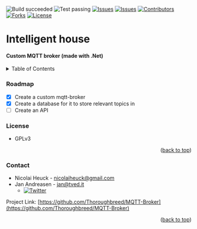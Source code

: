 ![Build succeeded][build-shield]
![Test passing][test-shield]
[![Issues][issues-shield]][issues-url]
[![Issues][closed-shield]][issues-url]
[![Contributors][contributors-shield]][contributors-url]
[![Forks][forks-shield]][forks-url]
[![License][license-shield]][license-url]

# Intelligent house
#### Custom MQTT broker (made with .Net)
<!-- TABLE OF CONTENTS -->
<details>
  <summary>Table of Contents</summary>
  <ol>
    <li><a href="#roadmap">Roadmap</a></li>
    <li><a href="#license">License</a></li>
    <li><a href="#contact">Contact</a></li>
  </ol>
</details>

### Roadmap
- [X] Create a custom mqtt-broker 
- [X] Create a database for it to store relevant topics in
- [ ] Create an API

### License
* GPLv3
<p align="right">(<a href="#top">back to top</a>)</p>

### Contact
- Nicolai Heuck - nicolaiheuck@gmail.com
- Jan Andreasen - jan@tved.it
  - [![Twitter][twitter-shield]][twitter-url]

Project Link: [https://github.com/Thoroughbreed/MQTT-Broker](https://github.com/Thoroughbreed/MQTT-Broker)
<p align="right">(<a href="#top">back to top</a>)</p>


<!-- MARKDOWN LINKS & IMAGES -->
<!-- https://www.markdownguide.org/basic-syntax/#reference-style-links -->
[build-shield]: https://img.shields.io/badge/Build-passed-brightgreen.svg
[test-shield]: https://img.shields.io/badge/Tests-passed-brightgreen.svg
[contributors-shield]: https://img.shields.io/github/contributors/Thoroughbreed/MQTT-Broker.svg?style=badge
[contributors-url]: https://github.com/Thoroughbreed/MQTT-Broker/graphs/contributors
[forks-shield]: https://img.shields.io/github/forks/Thoroughbreed/MQTT-Broker.svg?style=badge
[forks-url]: https://github.com/Thoroughbreed/MQTT-Broker/network/members
[issues-shield]: https://img.shields.io/github/issues/Thoroughbreed/MQTT-Broker.svg?style=badge
[closed-shield]: https://img.shields.io/github/issues-closed/Thoroughbreed/MQTT-Broker?label=%20
[issues-url]: https://github.com/Thoroughbreed/MQTT-Broker/issues
[license-shield]: https://img.shields.io/github/license/Thoroughbreed/MQTT-Broker.svg?style=badge
[license-url]: https://github.com/Thoroughbreed/MQTT-Broker/blob/master/LICENSE
[twitter-shield]: https://img.shields.io/twitter/follow/andreasen_jan?style=social
[twitter-url]: https://twitter.com/andreasen_jan
